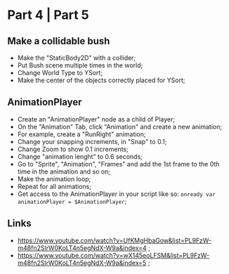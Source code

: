 # Part 4 | Part 5

## Make a collidable bush

- Make the "StaticBody2D" with a collider;
- Put Bush scene multiple times in the world;
- Change World Type to YSort;
- Make the center of the objects correctly placed for YSort;

## AnimationPlayer

- Create an "AnimationPlayer" node as a child of Player;
- On the "Animation" Tab, click "Animation" and create a new animation;
- For example, create a "RunRight" animation;
- Change your snapping increments, in "Snap" to 0.1;
- Change Zoom to show 0.1 increments;
- Change "animation lenght" to 0.6 seconds;
- Go to "Sprite", "Animation", "Frames" and add the 1st frame to the 0th time in the animation and so on;
- Make the animation loop;
- Repeat for all animations;
- Get access to the AnimationPlayer in your script like so: `onready var animationPlayer = $AnimationPlayer`;

## Links

- <https://www.youtube.com/watch?v=UfKMgHbaGow&list=PL9FzW-m48fn2SlrW0KoLT4n5egNdX-W9a&index=4> ;
- <https://www.youtube.com/watch?v=wX145eoLFSM&list=PL9FzW-m48fn2SlrW0KoLT4n5egNdX-W9a&index=5> ;
